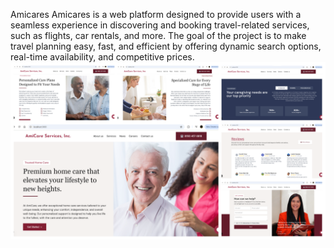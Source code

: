 Amicares
Amicares is a web platform designed to provide users with a seamless experience in discovering and booking travel-related services, such as flights, car rentals, and more. The goal of the project is to make travel planning easy, fast, and efficient by offering dynamic search options, real-time availability, and competitive prices.
![Image Alt](https://github.com/Silent-Child13/amicares/blob/535c1a62f04b2ebfd71179dae2fa4ed1b6a726e9/amicares/public/Screenshots/photo-collage.png.png)
